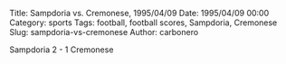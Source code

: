 Title: Sampdoria vs. Cremonese, 1995/04/09
Date: 1995/04/09 00:00
Category: sports
Tags: football, football scores, Sampdoria, Cremonese
Slug: sampdoria-vs-cremonese
Author: carbonero


Sampdoria 2 - 1 Cremonese
